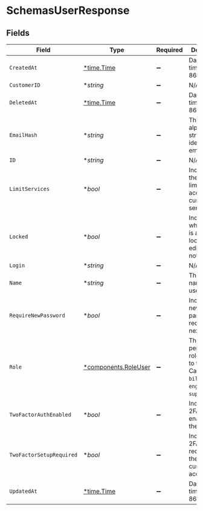 # SchemasUserResponse


## Fields

| Field                                                                                            | Type                                                                                             | Required                                                                                         | Description                                                                                      | Example                                                                                          |
| ------------------------------------------------------------------------------------------------ | ------------------------------------------------------------------------------------------------ | ------------------------------------------------------------------------------------------------ | ------------------------------------------------------------------------------------------------ | ------------------------------------------------------------------------------------------------ |
| `CreatedAt`                                                                                      | [*time.Time](https://pkg.go.dev/time#Time)                                                       | :heavy_minus_sign:                                                                               | Date and time in ISO 8601 format.                                                                | 2020-04-09T18:14:30Z                                                                             |
| `CustomerID`                                                                                     | **string*                                                                                        | :heavy_minus_sign:                                                                               | N/A                                                                                              | x4xCwxxJxGCx123Rx5xTx                                                                            |
| `DeletedAt`                                                                                      | [*time.Time](https://pkg.go.dev/time#Time)                                                       | :heavy_minus_sign:                                                                               | Date and time in ISO 8601 format.                                                                | 2020-04-09T18:14:30Z                                                                             |
| `EmailHash`                                                                                      | **string*                                                                                        | :heavy_minus_sign:                                                                               | The alphanumeric string identifying a email login.                                               |                                                                                                  |
| `ID`                                                                                             | **string*                                                                                        | :heavy_minus_sign:                                                                               | N/A                                                                                              | x9KzsrACXZv8tPwlEDsKb6                                                                           |
| `LimitServices`                                                                                  | **bool*                                                                                          | :heavy_minus_sign:                                                                               | Indicates that the user has limited access to the customer's services.                           |                                                                                                  |
| `Locked`                                                                                         | **bool*                                                                                          | :heavy_minus_sign:                                                                               | Indicates whether the is account is locked for editing or not.                                   |                                                                                                  |
| `Login`                                                                                          | **string*                                                                                        | :heavy_minus_sign:                                                                               | N/A                                                                                              | krisowner@example.com                                                                            |
| `Name`                                                                                           | **string*                                                                                        | :heavy_minus_sign:                                                                               | The real life name of the user.                                                                  |                                                                                                  |
| `RequireNewPassword`                                                                             | **bool*                                                                                          | :heavy_minus_sign:                                                                               | Indicates if a new password is required at next login.                                           |                                                                                                  |
| `Role`                                                                                           | [*components.RoleUser](../../models/shared/roleuser.md)                                          | :heavy_minus_sign:                                                                               | The permissions role assigned to the user. Can be `user`, `billing`, `engineer`, or `superuser`. | user                                                                                             |
| `TwoFactorAuthEnabled`                                                                           | **bool*                                                                                          | :heavy_minus_sign:                                                                               | Indicates if 2FA is enabled on the user.                                                         |                                                                                                  |
| `TwoFactorSetupRequired`                                                                         | **bool*                                                                                          | :heavy_minus_sign:                                                                               | Indicates if 2FA is required by the user's customer account.                                     |                                                                                                  |
| `UpdatedAt`                                                                                      | [*time.Time](https://pkg.go.dev/time#Time)                                                       | :heavy_minus_sign:                                                                               | Date and time in ISO 8601 format.                                                                | 2020-04-09T18:14:30Z                                                                             |